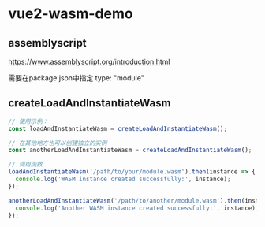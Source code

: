 # vue2-wasm-demo

## assemblyscript

https://www.assemblyscript.org/introduction.html

需要在package.json中指定 type: "module"

## createLoadAndInstantiateWasm

```js
// 使用示例：
const loadAndInstantiateWasm = createLoadAndInstantiateWasm();

// 在其他地方也可以创建独立的实例
const anotherLoadAndInstantiateWasm = createLoadAndInstantiateWasm();

// 调用函数
loadAndInstantiateWasm('/path/to/your/module.wasm').then(instance => {
  console.log('WASM instance created successfully:', instance);
});

anotherLoadAndInstantiateWasm('/path/to/another/module.wasm').then(instance => {
  console.log('Another WASM instance created successfully:', instance);
});
```
